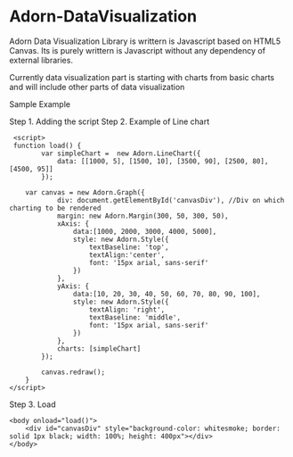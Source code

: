 # Adorn-DataVisualization
Adorn Data Visualization Library is writtern is Javascript based on HTML5 Canvas.
Its is purely writtern is Javascript without any dependency of external libraries.

Currently data visualization part is starting with charts from basic charts and will include other parts of data visualization 

Sample Example

Step 1. Adding the script
    <head>
        <script src="Adorn.js"></script>
    </head>
Step 2. Example of Line chart
            
     <script>
     function load() {
            var simpleChart =  new Adorn.LineChart({
                data: [[1000, 5], [1500, 10], [3500, 90], [2500, 80], [4500, 95]]
            });
    
        var canvas = new Adorn.Graph({
                div: document.getElementById('canvasDiv'), //Div on which charting to be rendered
                margin: new Adorn.Margin(300, 50, 300, 50),
                xAxis: {
                    data:[1000, 2000, 3000, 4000, 5000],
                    style: new Adorn.Style({
                        textBaseline: 'top',
                        textAlign:'center',
                        font: '15px arial, sans-serif'
                    })
                },
                yAxis: {
                    data:[10, 20, 30, 40, 50, 60, 70, 80, 90, 100],
                    style: new Adorn.Style({
                        textAlign: 'right',
                        textBaseline: 'middle',
                        font: '15px arial, sans-serif'
                    })
                },
                charts: [simpleChart]
            });
            
            canvas.redraw();
        }
    </script>
   
Step 3. Load
    
    <body onload="load()">
        <div id="canvasDiv" style="background-color: whitesmoke; border: solid 1px black; width: 100%; height: 400px"></div>
    </body>

  
